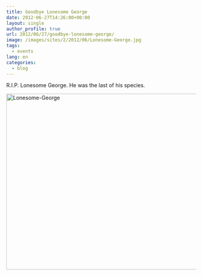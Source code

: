 ```yaml
---
title: Goodbye Lonesome George
date: 2012-06-27T14:26:00+00:00
layout: single
author_profile: true
url: 2012/06/27/goodbye-lonesome-george/
image: /images/sites/2/2012/06/Lonesome-George.jpg
tags:
  - events
lang: en
categories: 
  - blog
---
```

R.I.P. Lonesome George. He was the last of his species.

[<img class="aligncenter size-full wp-image-158" alt="Lonesome-George" src="/images/2012/06/Lonesome-George.jpg" width="620" height="465" srcset="/images/sites/2/2012/06/Lonesome-George.jpg 620w, /images/sites/2/2012/06/Lonesome-George-300x225.jpg 300w" sizes="(max-width: 620px) 100vw, 620px" />](/images/2012/06/Lonesome-George.jpg)